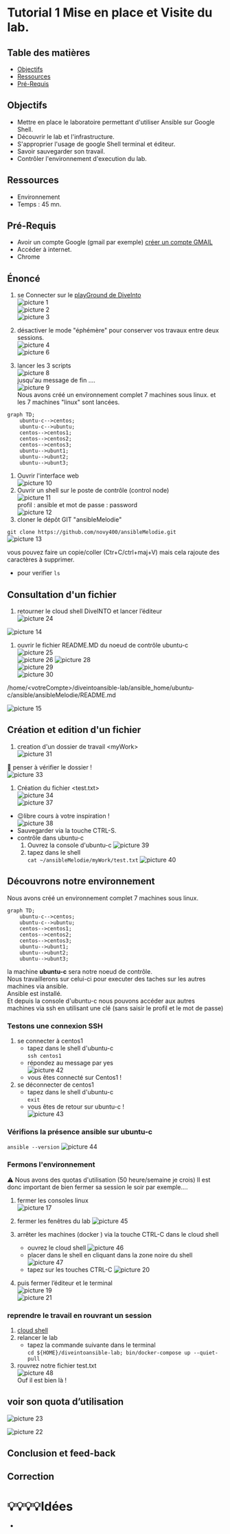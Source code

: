 # Tutorial 1 Mise en place et Visite du lab. 
## Table des matières
- [Objectifs](#objectifs)  
- [Ressources](#ressources)
- [Pré-Requis](#pré-requis)  
## Objectifs  
- Mettre en place le laboratoire permettant d'utiliser Ansible sur Google Shell.
- Découvrir le lab et l'infrastructure.
- S'approprier l'usage de google Shell terminal et éditeur.
- Savoir sauvegarder son travail.
- Contrôler l'environnement d'execution du lab.	
## Ressources
- Environnement 
- Temps : 45 mn.
## Pré-Requis
- Avoir un compte Google (gmail par exemple) 
    [créer un compte GMAIL](https://support.google.com/mail/answer/56256?hl=fr)
- Accéder à internet.
- Chrome 

## Énoncé  
1. se Connecter sur le [playGround de DiveInto](https://diveinto.com/p/playground)  
![picture 1](../../images/7ffe3c8d25c328686238ec595923c5fe41a57a3b7745a323ec88a5e77a3ccb1a.png)  
![picture 2](../../images/7f2b4d8c8da5f4d3446c0d1654326f60239e4bc20da736acc3b8297ce0ae3476.png)  
![picture 3](../../images/75cf010d097279ecd617f7d0827635497e415c8fa5e8d80c144468df3ab02062.png)  

1. désactiver le mode "éphémère" pour conserver vos travaux entre deux sessions.  
![picture 4](../../images/1141068da53df76d751e30b5914229ac648a00e7c1592cef91f08924a25b75b8.png)  
![picture 6](../../images/9dd0dec6aa544d22583f3f6ff858a0cad3580a40572ffc8ccc676da9cc957663.png)  
1. lancer les 3 scripts  
![picture 8](../../images/cf296d934e826e84851da6578934d1ab73659aa7cd8d68963d1716677281fdf8.png)  
jusqu'au message de fin ....  
![picture 9](../../images/d299326d52bce6034f9f9d46e61f24318453e1b10494d9b6a8b7006081960f3e.png)  
Nous avons créé un environnement complet 7 machines sous linux.
et les 7 machines "linux" sont lancées. 
```mermaid
graph TD;
    ubuntu-c-->centos;
    ubuntu-c-->ubuntu;
    centos-->centos1;
    centos-->centos2;
    centos-->centos3;
    ubuntu-->ubunt1;
    ubuntu-->ubunt2;
    ubuntu-->ubunt3;
```  
1. Ouvrir l'interface web  
![picture 10](../../images/b40cad2235b20a6c5b4772f0ae5e0c01b9311d5f7d83a27adf9276aaaeff4ba2.png)  
1. Ouvrir un shell sur le poste de contrôle (control node)  
![picture 11](../../images/def6b7c6e72206c8bdd67464a0e286b12c40bfcd0f7231dd37a9718da4f23713.png)  
profil : ansible et mot de passe : password  
![picture 12](../../images/8e9b7005f84bfca8958281ba832156f78125048d8dd7a334c2179aac84a38f5b.png)  
1. cloner le dépôt GIT  "ansibleMelodie"  

`git clone https://github.com/novy400/ansibleMelodie.git`  
![picture 13](../../images/bb085135e32b1ff44736423bc12d91fd4dc2d69ea13b68e5e25e61861e8651e4.png) 

vous pouvez faire un copie/coller (Ctr+C/ctrl+maj+V) mais cela rajoute des caractères à supprimer.
- pour verifier `ls`   

## Consultation d'un fichier
1. retourner le cloud shell DiveINTO et lancer l’éditeur  
![picture 24](../../images/646fd4976a23ad7f39308168e71c2b986caa1a70f9780d0c1f547d4969363c2c.png)  

![picture 14](../../images/2b52b084e35690234d76819ce60d4c633d2d1d67cdcabb0f19fc065978b25641.png)  
1. ouvrir le fichier README.MD du noeud de contrôle ubuntu-c 
![picture 25](../../images/de16a500cca1ea1e49099a69b02e81f197a77a9bdf40bcd515d98082c3e386d2.png)  
![picture 26](../../images/23ff4406d01317323b1bb54c7c7ca2890a05897cca9cbeeeb40cc31aaefbd3eb.png) 
![picture 28](../../images/a67a66423e45b1a495f3f891a63727db896dfe224cdb2fe7708b7d53c3aafaed.png)  
![picture 29](../../images/b8ce45732a918713eb4820bedf58ece64f64ce4d10fe4477841a02b7ab0d779f.png)  
![picture 30](../../images/15e7e5cbdc33ce1e53631ba48639639ae0a3a7c84ed185b9d567962550b60f82.png)  

/home/\<votreCompte\>/diveintoansible-lab/ansible_home/ubuntu-c/ansible/ansibleMelodie/README.md

![picture 15](../../images/03016ede7c979a3f72078c03f6fa753462fd6dc119c08170ad8b8e56fc5471b5.png)  

## Création et edition d'un fichier 
1. creation d'un dossier de travail \<myWork\>  
![picture 31](../../images/77d192056e856e44cf16ad7bf1a320cfec6657570f1ba4cf870f58aec39f788e.png)  
 

🧐 penser à vérifier le dossier !  
![picture 33](../../images/559781e23eb8abaeae3a48f9ceb62805307dd0445cba95d866840ee03e7513b2.png)  

1. Création du fichier \<test.txt\>  
![picture 34](../../images/81ffa791d53cafd22b35acc3140652924b676856f4dbcbdd8550343ca2a1425c.png)  
![picture 37](../../images/6a3ec386b53dc2cf45d3a9224fe718ef5c9b1d334bdc70bb81e3c836dc039cf1.png)  
- 😉libre cours à votre inspiration !  
![picture 38](../../images/867ca592336f85c9037fc325d755621a07094fced3f77532d327effe27e10b04.png)  
- Sauvegarder via la touche CTRL-S.
- contrôle dans ubuntu-c
    1. Ouvrez la console d'ubuntu-c
    ![picture 39](../../images/05912e7204c2f523b30a2d1c65d41940becd2c783bdc6efa835d8de766444b3a.png)  
    1. tapez dans le shell  
    `cat ~/ansibleMelodie/myWork/test.txt`
![picture 40](../../images/e190085e83b7c6182d2096b48968a12d98e8ee4a92aa634bb11a070d9951bcf5.png)  
 

## Découvrons notre environnement 
Nous avons créé un environnement complet 7 machines sous linux.
```mermaid
graph TD;
    ubuntu-c-->centos;
    ubuntu-c-->ubuntu;
    centos-->centos1;
    centos-->centos2;
    centos-->centos3;
    ubuntu-->ubunt1;
    ubuntu-->ubunt2;
    ubuntu-->ubunt3;
```
la machine **ubuntu-c** sera notre noeud de contrôle.  
Nous travaillerons sur celui-ci pour executer des taches sur les autres machines via ansible.  
Ansible est installé.  
Et depuis la console d'ubuntu-c nous pouvons accéder aux autres machines via ssh en utilisant une clé (sans saisir le profil et le mot de passe)
### Testons une connexion SSH  
1. se connecter à centos1  
    - tapez dans le shell d'ubuntu-c  
        `ssh centos1`  
    - répondez au message par yes   
        ![picture 42](../../images/16c0e9bc3050b13add0a6bd31b1ddc946ee095dfaa7724504804ae776801b933.png)  
    - vous êtes connecté sur Centos1 ! 
1. se déconnecter de centos1   
    - tapez dans le shell d'ubuntu-c   
        `exit`
    - vous êtes de retour sur ubuntu-c !  
        ![picture 43](../../images/2750de419eeab5d38c2a6f74c1f74eae76d952ba60f35d24b54491fc6f3b6309.png)  
  
### Vérifions la présence ansible  sur ubuntu-c  
`ansible --version`
![picture 44](../../images/e282c2b4285d0db4f42a20af98120e6b5fa85436b43e77bf629a761b84185e8c.png)  

### Fermons l'environnement
⚠ Nous avons des quotas d'utilisation (50 heure/semaine je crois)
Il est donc important de bien fermer sa session le soir par exemple....

1. fermer les consoles linux  
![picture 17](../../images/c2d037baae22adb3ca90c6d090816ca25b0341e0e1273deaf71da32034720794.png)  
1. fermer les fenêtres du lab
![picture 45](../../images/65ca76f131ca0b58857f51f3dbdc450b2ffc4b27b0a556b1ee69c2ab7420a0aa.png)  

1. arrêter les machines (docker ) via la touche CTRL-C dans le cloud shell
    - ouvrez le cloud shell
    ![picture 46](../../images/1d8e0a37443c3268d60b5e75cd25053b96336095e8ca60db038e7df123848a90.png)  
    - placer dans le shell en cliquant dans la zone noire du shell  
    ![picture 47](../../images/164b39dd228366cb85ba263399ed81bdf6cd931089247676c3e7dbf147e95ecf.png)  
    - tapez sur les touches CTRL-C
    ![picture 20](../../images/9999b4c0812c58c8f4a94a177b15b851cd6e546fdbd1703d238fb63e95f1f56e.png)  

1. puis fermer l’éditeur et le terminal  
![picture 19](../../images/4a7d66029f09ef07932cca53c99c158b58f0475da9f6d54e27ff182c1ed90983.png)  
![picture 21](../../images/de8913f53dca64e2accd82c9bc0794d4a95ddd2e6fd468fd95a9fa8ba39c5894.png)  
### reprendre le travail en rouvrant un session  
1. [cloud shell](https://shell.cloud.google.com/?show=terminal)  
1. relancer le lab
    - tapez la commande suivante dans le terminal  
    `cd ${HOME}/diveintoansible-lab; bin/docker-compose up --quiet-pull`
1. rouvrez notre fichier test.txt  
![picture 48](../../images/8c37e22674c9f1305782384faf98ec4cb30728023de5b1d5ecce5dcf5b5da107.png)  
Ouf il est bien là ! 

## voir son quota d’utilisation  
![picture 23](../../images/96710428b4c3ad8a028273ee15cd2fa84be0a880ef4eb029843ab60694a89b1a.png)  

![picture 22](../../images/ecccb26685f64d9ae6ca57478ee2a6e1165292d5dbbcec996f9e958afe698e72.png)  

## Conclusion et feed-back  

## Correction  



# 💡💡💡💡Idées 
- 